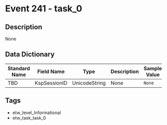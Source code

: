 # Event 241 - task_0

## Description
None

## Data Dictionary
|Standard Name|Field Name|Type|Description|Sample Value|
|---|---|---|---|---|
|TBD|KspSessionID|UnicodeString|None|`None`|

## Tags
* etw_level_Informational
* etw_task_task_0